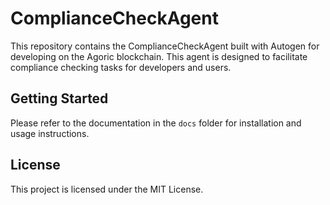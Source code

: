 
# ComplianceCheckAgent
This repository contains the ComplianceCheckAgent built with Autogen for developing on the Agoric blockchain. This agent is designed to facilitate compliance checking tasks for developers and users.

## Getting Started
Please refer to the documentation in the `docs` folder for installation and usage instructions.

## License
This project is licensed under the MIT License.
